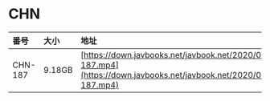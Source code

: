 # CHN

| 番号 | 大小 | 地址 |
| :--- | :--- | :--- |
| CHN-187 | 9.18GB | [https://down.javbooks.net/javbook.net/2020/06/25/CHN-187.mp4](https://down.javbooks.net/javbook.net/2020/06/25/CHN-187.mp4) |

